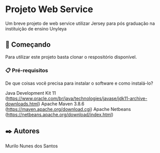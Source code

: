 # Projeto Web Service 

Um breve projeto de web service utilizar Jersey para pós graduação na instituição de ensino Unyleya

## 🚀 Começando

Para utilizar este projeto basta clonar o respositório disponível. 

### 📋 Pré-requisitos

De que coisas você precisa para instalar o software e como instalá-lo?

Java Development Kit 11 (https://www.oracle.com/br/java/technologies/javase/jdk11-archive-downloads.html) 
Apache Maven 3.8.6 (https://maven.apache.org/download.cgi)
Apache Netbeans (https://netbeans.apache.org/download/index.html) 

## ✒️ Autores

Murilo Nunes dos Santos
